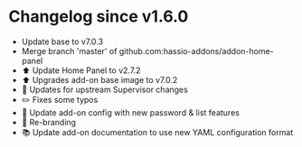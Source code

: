 # Changelog since v1.6.0
- Update base to v7.0.3 
- Merge branch 'master' of github.com:hassio-addons/addon-home-panel 
- ⬆️ Update Home Panel to v2.7.2 
- :arrow_up: Upgrades add-on base image to v7.0.2 
- :hammer: Updates for upstream Supervisor changes 
- :pencil2: Fixes some typos 
- :hammer: Update add-on config with new password & list features 
- :hammer: Re-branding 
- :books: Update add-on documentation to use new YAML configuration format 
